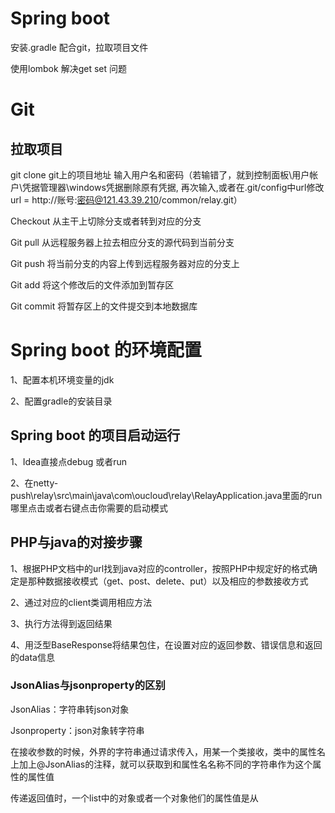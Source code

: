# Spring boot
安装.gradle 配合git，拉取项目文件  

使用lombok 解决get set 问题
# Git
## 拉取项目
git clone git上的项目地址
输入用户名和密码（若输错了，就到控制面板\用户帐户\凭据管理器\windows凭据删除原有凭据, 
再次输入,或者在.git/config中url修改
url = http://账号:密码@121.43.39.210/common/relay.git）  

Checkout 从主干上切除分支或者转到对应的分支  

Git pull 从远程服务器上拉去相应分支的源代码到当前分支  

Git push 将当前分支的内容上传到远程服务器对应的分支上 

Git add 将这个修改后的文件添加到暂存区  

Git commit 将暂存区上的文件提交到本地数据库

# Spring boot 的环境配置
1、配置本机环境变量的jdk  

2、配置gradle的安装目录
## Spring boot 的项目启动运行  

1、Idea直接点debug 或者run  

2、在netty-push\relay\src\main\java\com\oucloud\relay\RelayApplication.java里面的run哪里点击或者右键点击你需要的启动模式  

## PHP与java的对接步骤
1、根据PHP文档中的url找到java对应的controller，按照PHP中规定好的格式确定是那种数据接收模式（get、post、delete、put）以及相应的参数接收方式  

2、通过对应的client类调用相应方法  

3、执行方法得到返回结果  

4、用泛型BaseResponse将结果包住，在设置对应的返回参数、错误信息和返回的data信息  

### JsonAlias与jsonproperty的区别
JsonAlias：字符串转json对象  

Jsonproperty：json对象转字符串  

在接收参数的时候，外界的字符串通过请求传入，用某一个类接收，类中的属性名上加上@JsonAlias的注释，就可以获取到和属性名名称不同的字符串作为这个属性的属性值  
  
传递返回值时，一个list中的对象或者一个对象他们的属性值是从